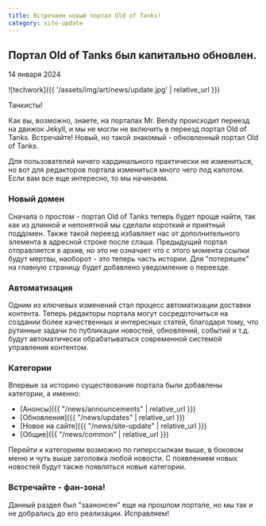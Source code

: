 ```yaml
---
title: Встречаем новый портал Old of Tanks!
category: site-update
---
```


<h2 class="b-lead">Портал Old of Tanks был капитально обновлен.</h2>
<p class="b-date">14 января 2024</p>

![techwork]({{ '/assets/img/art/news/update.jpg' | relative_url }})

Танкисты!

Как вы, возможно, знаете, на порталах Mr. Bendy происходит переезд на движок Jekyll, и мы не могли не включить в переезд портал Old of Tanks. Встречайте! Новый, но такой знакомый - обновленный портал Old of Tanks.

Для пользователей ничего кардинального практически не измениться, но вот для редакторов портала измениться много чего под капотом. Если вам все еще интересно, то мы начинаем.

### Новый домен
Сначала о простом - портал Old of Tanks теперь будет проще найти, так как из длинной и непонятной мы сделали короткий и приятный поддомен. Также такой переезд избавляет нас от дополнительного элемента в адресной строке после слэша. Предыдущий портал отправляется в архив, но это не означает что с этого момента ссылки будут мертвы, наоборот - это теперь часть истории. Для "потеряшек" на главную страницу будет добавлено уведомление о переезде.

### Автоматизация
Одним из ключевых изменений стал процесс автоматизации доставки контента. Теперь редакторы портала могут сосредоточиться на создании более качественных и интересных статей, благодаря тому, что рутинные задачи по публикации новостей, обновлений, событий и т.д. будут автоматически обрабатываться современной системой управления контентом.

### Категории
Впервые за историю существования портала были добавлены категории, а именно:

- [Анонсы]({{ "/news/announcements" | relative_url }})
- [Обновления]({{ "/news/updates" | relative_url }})
- [Новое на сайте]({{ "/news/site-update" | relative_url }})
- [Общие]({{ "/news/common" | relative_url }})

Перейти к категориям возможно по гиперссылкам выше, в боковом меню и чуть выше заголовка любой новости. С появлением новых новостей будут также появляться новые категории.

### Встречайте - фан-зона!
Данный раздел был "заанонсен" еще на прошлом портале, но мы так и не добрались до его реализации. Исправляем!
